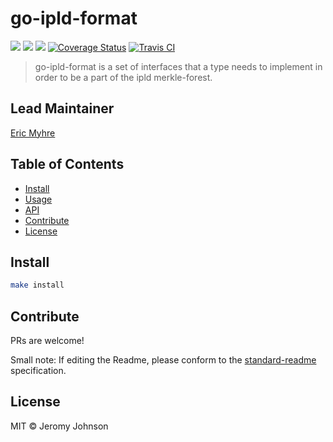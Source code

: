 go-ipld-format
==================

[![](https://img.shields.io/badge/made%20by-Protocol%20Labs-blue.svg?style=flat-square)](http://ipn.io)
[![](https://img.shields.io/badge/project-IPFS-blue.svg?style=flat-square)](http://ipfs.io/)
[![](https://img.shields.io/badge/freenode-%23ipfs-blue.svg?style=flat-square)](http://webchat.freenode.net/?channels=%23ipfs)
[![Coverage Status](https://codecov.io/gh/ipfs/go-ipld-format/branch/master/graph/badge.svg)](https://codecov.io/gh/ipfs/go-ipld-format/branch/master)
[![Travis CI](https://travis-ci.org/ipfs/go-ipld-format.svg?branch=master)](https://travis-ci.org/ipfs/go-ipld-format)

> go-ipld-format is a set of interfaces that a type needs to implement in order to be a part of the ipld merkle-forest.

## Lead Maintainer

[Eric Myhre](https://github.com/warpfork)

## Table of Contents

- [Install](#install)
- [Usage](#usage)
- [API](#api)
- [Contribute](#contribute)
- [License](#license)

## Install

```sh
make install
```

## Contribute

PRs are welcome!

Small note: If editing the Readme, please conform to
the [standard-readme](https://github.com/RichardLitt/standard-readme) specification.

## License

MIT © Jeromy Johnson
